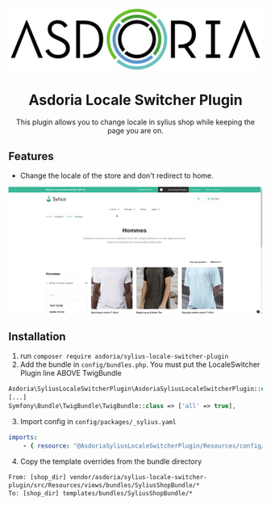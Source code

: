 <p align="center">
</p>

![Asdoria Lgoo](doc/asdoria.jpg)

<h1 align="center">Asdoria Locale Switcher Plugin</h1>

<p align="center">This plugin allows you to change locale in sylius shop while keeping the page you are on. </p>

## Features

+ Change the locale of the store and don't redirect to home.

![Locale switcher plugin](doc/presentation.gif)

## Installation

1. run `composer require asdoria/sylius-locale-switcher-plugin`
2. Add the bundle in `config/bundles.php`. You must put the  LocaleSwitcher Plugin line ABOVE TwigBundle

```PHP
Asdoria\SyliusLocaleSwitcherPlugin\AsdoriaSyliusLocaleSwitcherPlugin::class => ['all' => true],
[...]
Symfony\Bundle\TwigBundle\TwigBundle::class => ['all' => true],
```
3. Import config in `config/packages/_sylius.yaml`
```yaml
imports:
    - { resource: "@AsdoriaSyliusLocaleSwitcherPlugin/Resources/config/config.yaml"}
```

4. Copy the template overrides from the bundle directory
 
 ```
From: [shop_dir] vendor/asdoria/sylius-locale-switcher-plugin/src/Resources/views/bundles/SyliusShopBundle/*
To: [shop_dir] templates/bundles/SyliusShopBundle/*
 ```

